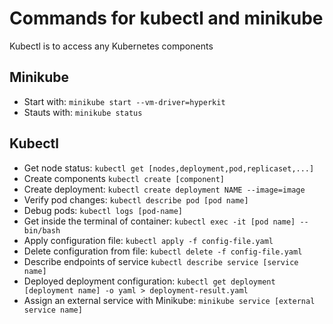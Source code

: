 # Commands for kubectl and minikube

Kubectl is to access any Kubernetes components

## Minikube
- Start with: `minikube start --vm-driver=hyperkit`
- Stauts with: `minikube status`

## Kubectl
- Get node status: `kubectl get [nodes,deployment,pod,replicaset,...]`
- Create components `kubectl create [component]`
 - Create deployment: `kubectl create deployment NAME --image=image`
- Verify pod changes: `kubectl describe pod [pod name]`
- Debug pods: `kubectl logs [pod-name]`
- Get inside the terminal of container: `kubectl exec -it [pod name] -- bin/bash`
- Apply configuration file: `kubectl apply -f config-file.yaml`
- Delete configuration from file: `kubectl delete -f config-file.yaml`
- Describe endpoints of service `kubectl describe service [service name]`
- Deployed deployment configuration: `kubectl get deployment [deployment name] -o yaml > deployment-result.yaml`
- Assign an external service with Minikube: `minikube service [external service name]` 